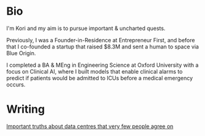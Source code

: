 # Bio 
I'm Kori and my aim is to pursue important & uncharted quests.

Previously, I was a Founder-in-Residence at Entrepreneur First, and before that I co-founded a startup that raised $8.3M and sent a human to space via Blue Origin.

I completed a BA & MEng in Engineering Science at Oxford University with a focus on Clinical AI, where I built models that enable clinical alarms to predict if patients would be admitted to ICUs before a medical emergency occurs.

# Writing
[Important truths about data centres that very few people agree on](https://www.kori.ooo/)
